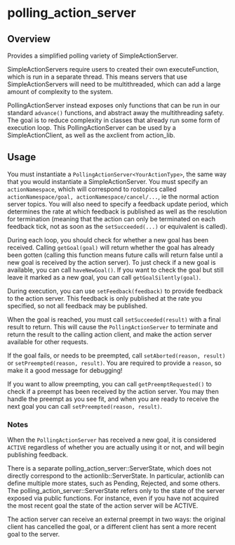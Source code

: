# polling_action_server

## Overview

Provides a simplified polling variety of SimpleActionServer.

SimpleActionServers require users to created their own executeFunction, which is run in a separate thread. This means servers that use SimpleActionServers will need to be multithreaded, which can add a large amount of complexity to the system.

PollingActionServer instead exposes only functions that can be run in our standard ```advance()``` functions, and abstract away the multithreading safety. The goal is to reduce complexity in classes that already run some form of execution loop. This PollingActionServer can be used by a SimpleActionClient, as well as the axclient from action_lib.

## Usage

You must instantiate a ```PollingActionServer<YourActionType>```, the same way that you would instantiate a SimpleActionServer. You must specify an ```actionNamespace```, which will correspond to rostopics called ```actionNamespace/goal, actionNamespace/cancel/...```, ie the normal action server topics. You will also need to specify a feedback update period, which determines the rate at which feedback is published as well as the resolution for termination (meaning that the action can only be terminated on each feedback tick, not as soon as the ```setSucceeded(...)``` or equivalent is called).

During each loop, you should check for whether a new goal has been received. Calling ```getGoal(goal)``` will return whether the goal has already been gotten (calling this function means future calls will return false until a new goal is received by the action server). To just check if a new goal is available, you can call ```haveNewGoal()```. If you want to check the goal but still leave it marked as a new goal, you can call ```getGoalSilently(goal)```.

During execution, you can use ```setFeedback(feedback)``` to provide feedback to the action server. This feedback is only published at the rate you specified, so not all feedback may be published.

When the goal is reached, you must call ```setSucceeded(result)``` with a final result to return. This will cause the ```PollingActionServer``` to terminate and return the result to the calling action client, and make the action server available for other requests.

If the goal fails, or needs to be preempted, call ```setAborted(reason, result)``` or ```setPreempted(reason, result)```. You are required to provide a ```reason```, so make it a good message for debugging!

If you want to allow preempting, you can call ```getPreemptRequested()``` to check if a preempt has been received by the action server. You may then handle the preempt as you see fit, and when you are ready to receive the next goal you can call ```setPreempted(reason, result)```.

### Notes

When the ```PollingActionServer``` has received a new goal, it is considered ```ACTIVE``` regardless of whether you are actually using it or not, and will begin publishing feedback.

There is a separate polling_action_server::ServerState, which does not directly correspond to the actionlib::ServerState. In particular, actionlib can define multiple more states, such as Pending, Rejected, and some others. The polling_action_server::ServerState refers only to the state of the server exposed via public functions. For instance, even if you have not acquired the most recent goal the state of the action server will be ACTIVE.

The action server can receive an external preempt in two ways: the original client has cancelled the goal, or a different client has sent a more recent goal to the server.